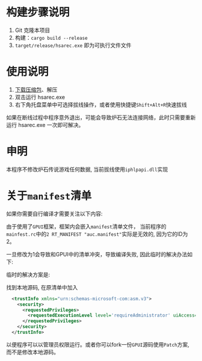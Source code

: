 # 构建步骤说明

1. Git 克隆本项目
2. 构建：`cargo build --release`
3. `target/release/hsarec.exe` 即为可执行文件文件

# 使用说明

1. [下载压缩包](https://github.com/Curtion/HearthStone-AutoReConn/releases)、解压
2. 双击运行 hsarec.exe
3. 右下角托盘菜单中可选择拔线操作，或者使用快捷键`Shift+Alt+R`快速拔线

如果在断线过程中程序意外退出，可能会导致炉石无法连接网络，此时只需要重新运行 hsarec.exe 一次即可解决。

# 申明

本程序不修改炉石传说游戏任何数据, 当前拔线使用`iphlpapi.dll`实现

# 关于`manifest`清单

如果你需要自行编译才需要关注以下内容:

由于使用了`GPUI`框架，框架内会嵌入`manifest`清单文件， 当前程序的`mainfest.rc`中的`2 RT_MANIFEST "auc.manifest"`实际是无效的, 因为它的ID为2。

一旦修改为1会导致和GPUI中的清单冲突，导致编译失败, 因此临时的解决办法如下:

临时的解决方案是:

找到本地源码, 在原清单中加入
```xml
  <trustInfo xmlns="urn:schemas-microsoft-com:asm.v3">  
    <security>  
      <requestedPrivileges>  
        <requestedExecutionLevel level='requireAdministrator' uiAccess='false' />  
      </requestedPrivileges>  
    </security>  
  </trustInfo>
```

以便程序可以以管理员权限运行。或者你可以fork一份`GPUI`源码使用`Patch`方案, 而不是修改本地源码。